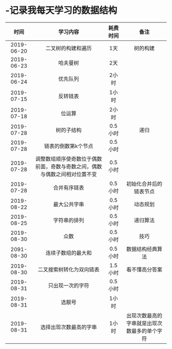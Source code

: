# -记录我每天学习的数据结构


|时间|学习内容|耗费时间|备注|
|:----:|:----:|:----:|:----:|
|2019-06-20|二叉树的构建和遍历| 1天|树的构建|
|2019-06-23|哈夫曼树|2天|
|2019-06-24|优先队列|2小时|
|2019-07-15|反转链表|1小时|
|2019-07-18|位运算|2小时|
|2019-07-28|树的子结构|0.5小时|递归|
|2019-07-28|链表的倒数第k个节点|0.5小时|
|2019-07-28|调整数组顺序使奇数位于偶数前面，奇数与奇数之间，偶数与偶数之间相对位置不变|0.5小时|
|2019-07-28|合并有序链表|0.5小时|初始化合并后的链表节点|
|2019-08-22|最大公共字串|0.5小时|动态规划|
|2019-08-25|字符串的排列|0.5小时|递归算法|
|2019-08-30|众数|0.5小时|技巧|
|2091-08-30|连续子数组的最大和|0.5小时|数据结构经典算法|
|2019-08-30|二叉搜索树转化为双向链表|1.5小时|看不懂高分答案|
|2019-08-31|只出现一次的字符|0.5小时||
|2019-08-31|选靓号|1小时||
|2019-08-31|选择出现次数最高的字串|1小时|出现次数最高的字串就是出现次数最多的单个字符|